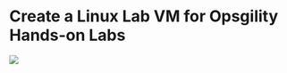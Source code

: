 # Create a Linux Lab VM for Opsgility Hands-on Labs

<a href="https://portal.azure.com/#create/Microsoft.Template/uri/https%3A%2F%2Fraw.githubusercontent.com%2FOpsgility%2Flab-support-public%2Fmaster%2Flinux-lab-vm%2Fazure-deploy.json" target="_blank">
    <img src="http://azuredeploy.net/deploybutton.png"/>
</a>
